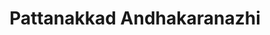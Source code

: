 ---
title: Pattanakkad Andhakaranazhi
url: /pattanakkad-andhakaranazhi/
latitude: 9.745
longitude: 76.286
---